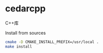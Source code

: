 # cedarcpp
C++库

Install from sources

```bash
cmake -D CMAKE_INSTALL_PREFIX=/usr/local .
make install
```